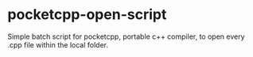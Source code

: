pocketcpp-open-script
=====================
Simple batch script for pocketcpp, portable c++ compiler, to open every .cpp file within the local folder.
